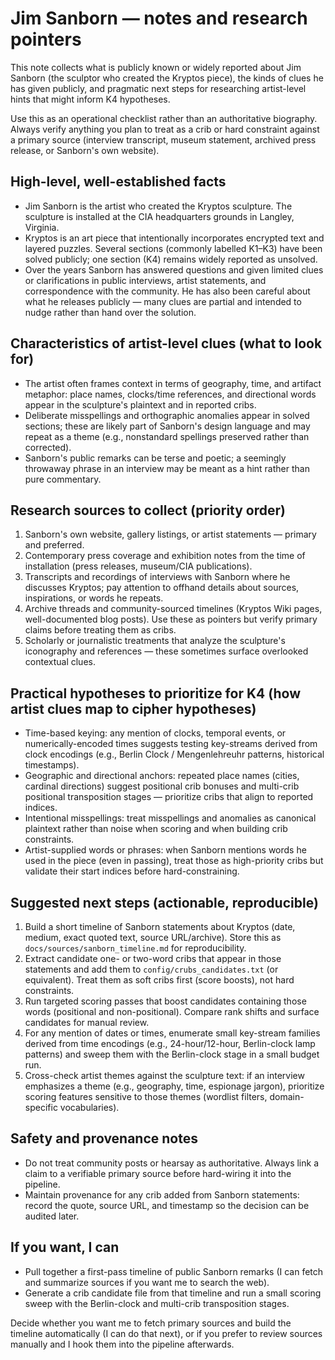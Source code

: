 # Jim Sanborn — notes and research pointers

This note collects what is publicly known or widely reported about Jim Sanborn (the sculptor who created the Kryptos piece), the kinds of clues he has given publicly, and pragmatic next steps for researching artist-level hints that might inform K4 hypotheses.

Use this as an operational checklist rather than an authoritative biography. Always verify anything you plan to treat as a crib or hard constraint against a primary source (interview transcript, museum statement, archived press release, or Sanborn's own website).

## High-level, well-established facts

- Jim Sanborn is the artist who created the Kryptos sculpture. The sculpture is installed at the CIA headquarters grounds in Langley, Virginia.
- Kryptos is an art piece that intentionally incorporates encrypted text and layered puzzles. Several sections (commonly labelled K1–K3) have been solved publicly; one section (K4) remains widely reported as unsolved.
- Over the years Sanborn has answered questions and given limited clues or clarifications in public interviews, artist statements, and correspondence with the community. He has also been careful about what he releases publicly — many clues are partial and intended to nudge rather than hand over the solution.

## Characteristics of artist-level clues (what to look for)

- The artist often frames context in terms of geography, time, and artifact metaphor: place names, clocks/time references, and directional words appear in the sculpture's plaintext and in reported cribs.
- Deliberate misspellings and orthographic anomalies appear in solved sections; these are likely part of Sanborn's design language and may repeat as a theme (e.g., nonstandard spellings preserved rather than corrected).
- Sanborn's public remarks can be terse and poetic; a seemingly throwaway phrase in an interview may be meant as a hint rather than pure commentary.

## Research sources to collect (priority order)

1. Sanborn's own website, gallery listings, or artist statements — primary and preferred.
2. Contemporary press coverage and exhibition notes from the time of installation (press releases, museum/CIA publications).
3. Transcripts and recordings of interviews with Sanborn where he discusses Kryptos; pay attention to offhand details about sources, inspirations, or words he repeats.
4. Archive threads and community-sourced timelines (Kryptos Wiki pages, well-documented blog posts). Use these as pointers but verify primary claims before treating them as cribs.
5. Scholarly or journalistic treatments that analyze the sculpture's iconography and references — these sometimes surface overlooked contextual clues.

## Practical hypotheses to prioritize for K4 (how artist clues map to cipher hypotheses)

- Time-based keying: any mention of clocks, temporal events, or numerically-encoded times suggests testing key-streams derived from clock encodings (e.g., Berlin Clock / Mengenlehreuhr patterns, historical timestamps).
- Geographic and directional anchors: repeated place names (cities, cardinal directions) suggest positional crib bonuses and multi-crib positional transposition stages — prioritize cribs that align to reported indices.
- Intentional misspellings: treat misspellings and anomalies as canonical plaintext rather than noise when scoring and when building crib constraints.
- Artist-supplied words or phrases: when Sanborn mentions words he used in the piece (even in passing), treat those as high-priority cribs but validate their start indices before hard-constraining.

## Suggested next steps (actionable, reproducible)

1. Build a short timeline of Sanborn statements about Kryptos (date, medium, exact quoted text, source URL/archive). Store this as `docs/sources/sanborn_timeline.md` for reproducibility.
2. Extract candidate one- or two-word cribs that appear in those statements and add them to `config/crubs_candidates.txt` (or equivalent). Treat them as soft cribs first (score boosts), not hard constraints.
3. Run targeted scoring passes that boost candidates containing those words (positional and non-positional). Compare rank shifts and surface candidates for manual review.
4. For any mention of dates or times, enumerate small key-stream families derived from time encodings (e.g., 24-hour/12-hour, Berlin-clock lamp patterns) and sweep them with the Berlin-clock stage in a small budget run.
5. Cross-check artist themes against the sculpture text: if an interview emphasizes a theme (e.g., geography, time, espionage jargon), prioritize scoring features sensitive to those themes (wordlist filters, domain-specific vocabularies).

## Safety and provenance notes

- Do not treat community posts or hearsay as authoritative. Always link a claim to a verifiable primary source before hard-wiring it into the pipeline.
- Maintain provenance for any crib added from Sanborn statements: record the quote, source URL, and timestamp so the decision can be audited later.

## If you want, I can

- Pull together a first-pass timeline of public Sanborn remarks (I can fetch and summarize sources if you want me to search the web).
- Generate a crib candidate file from that timeline and run a small scoring sweep with the Berlin-clock and multi-crib transposition stages.

Decide whether you want me to fetch primary sources and build the timeline automatically (I can do that next), or if you prefer to review sources manually and I hook them into the pipeline afterwards.
